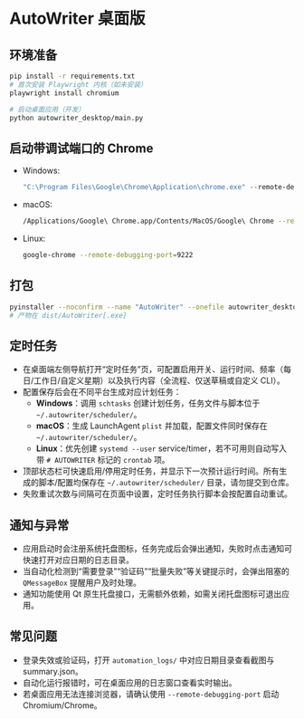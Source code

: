 # AutoWriter 桌面版

## 环境准备
```bash
pip install -r requirements.txt
# 首次安装 Playwright 内核（如未安装）
playwright install chromium

# 启动桌面应用（开发）
python autowriter_desktop/main.py
```

## 启动带调试端口的 Chrome
- Windows:
  ```powershell
  "C:\Program Files\Google\Chrome\Application\chrome.exe" --remote-debugging-port=9222
  ```
- macOS:
  ```bash
  /Applications/Google\ Chrome.app/Contents/MacOS/Google\ Chrome --remote-debugging-port=9222
  ```
- Linux:
  ```bash
  google-chrome --remote-debugging-port=9222
  ```

## 打包
```bash
pyinstaller --noconfirm --name "AutoWriter" --onefile autowriter_desktop/main.py
# 产物在 dist/AutoWriter[.exe]
```

## 定时任务
- 在桌面端左侧导航打开“定时任务”页，可配置启用开关、运行时间、频率（每日/工作日/自定义星期）以及执行内容（全流程、仅送草稿或自定义 CLI）。
- 配置保存后会在不同平台生成对应计划任务：
  - **Windows**：调用 `schtasks` 创建计划任务，任务文件与脚本位于 `~/.autowriter/scheduler/`。
  - **macOS**：生成 LaunchAgent `plist` 并加载，配置文件同时保存在 `~/.autowriter/scheduler/`。
  - **Linux**：优先创建 `systemd --user` service/timer，若不可用则自动写入带 `# AUTOWRITER` 标记的 `crontab` 项。
- 顶部状态栏可快速启用/停用定时任务，并显示下一次预计运行时间。所有生成的脚本/配置均保存在 `~/.autowriter/scheduler/` 目录，请勿提交到仓库。
- 失败重试次数与间隔可在页面中设置，定时任务执行脚本会按配置自动重试。

## 通知与异常
- 应用启动时会注册系统托盘图标，任务完成后会弹出通知，失败时点击通知可快速打开对应日期的日志目录。
- 当自动化检测到“需要登录”“验证码”“批量失败”等关键提示时，会弹出阻塞的 `QMessageBox` 提醒用户及时处理。
- 通知功能使用 Qt 原生托盘接口，无需额外依赖，如需关闭托盘图标可退出应用。

## 常见问题
- 登录失效或验证码，打开 `automation_logs/` 中对应日期目录查看截图与 summary.json。
- 自动化运行报错时，可在桌面应用的日志窗口查看实时输出。
- 若桌面应用无法连接浏览器，请确认使用 `--remote-debugging-port` 启动 Chromium/Chrome。

